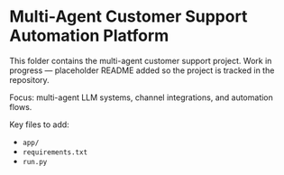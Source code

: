 # Multi-Agent Customer Support Automation Platform

This folder contains the multi-agent customer support project. Work in progress — placeholder README added so the project is tracked in the repository.

Focus: multi-agent LLM systems, channel integrations, and automation flows.

Key files to add:
- `app/`
- `requirements.txt`
- `run.py`

